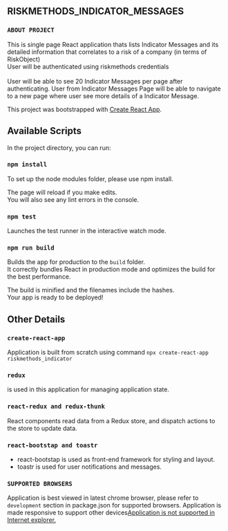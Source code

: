 ## RISKMETHODS_INDICATOR_MESSAGES

### `ABOUT PROJECT`
This is single page React application thats lists Indicator Messages
and its detailed information that correlates to a risk of a company (in terms of RiskObject) <br/> User will be authenticated using riskmethods credentials <br/> <br/>User will be  able to see 20 Indicator Messages per page after authenticating.
User from Indicator Messages Page will be able to navigate to a new page
where user see more details of a Indicator Message.

This project was bootstrapped with [Create React App](https://github.com/facebook/create-react-app).

## Available Scripts

In the project directory, you can run:

### `npm install`

To set up the node modules folder, please use npm install.<br />

The page will reload if you make edits.<br />
You will also see any lint errors in the console.

### `npm test`

Launches the test runner in the interactive watch mode.<br />

### `npm run build`

Builds the app for production to the `build` folder.<br />
It correctly bundles React in production mode and optimizes the build for the best performance.

The build is minified and the filenames include the hashes.<br />
Your app is ready to be deployed!

## Other Details

### `create-react-app`
Application is built from scratch using command `npx create-react-app riskmethods_indicator`

### `redux`
is used in this application for managing application state.

### `react-redux and redux-thunk`
React components read data from a Redux store, and dispatch actions to the store to update data.

### `react-bootstap and toastr`
- react-bootstap is used as front-end framework for styling and layout.
- toastr is used for user notifications and messages.

### `SUPPORTED BROWSERS`
Application is best viewed in latest chrome browser, please refer to `development` section in package.json for supported browsers. Application is made responsive to support other devices<u>Application is not supported in Internet explorer.</u>
